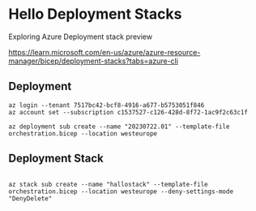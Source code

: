 # Hello Deployment Stacks

Exploring Azure Deployment stack preview

https://learn.microsoft.com/en-us/azure/azure-resource-manager/bicep/deployment-stacks?tabs=azure-cli

## Deployment

```
az login --tenant 7517bc42-bcf8-4916-a677-b5753051f846
az account set --subscription c1537527-c126-428d-8f72-1ac9f2c63c1f

az deployment sub create --name "20230722.01" --template-file orchestration.bicep --location westeurope

```


## Deployment Stack

```

az stack sub create --name "hallostack" --template-file orchestration.bicep --location westeurope --deny-settings-mode "DenyDelete"

```